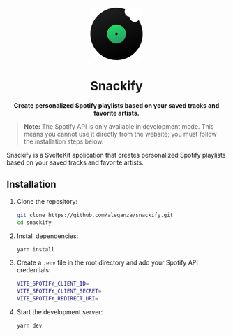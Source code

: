 <p align="center">
    <img width="120px" src="static/logo.png"/>
    <h1 align="center">Snackify</h1>
</p>

<p align="center">
  <strong>Create personalized Spotify playlists based on your saved tracks and favorite artists.</strong>
</p>

> **Note:** The Spotify API is only available in development mode. This means you cannot use it directly from the website; you must follow the installation steps below.

Snackify is a SvelteKit application that creates personalized Spotify playlists based on your saved tracks and favorite artists.

## Installation

1. Clone the repository:
   ```sh
   git clone https://github.com/aleganza/snackify.git
   cd snackify
   ```

2. Install dependencies:
   ```sh
   yarn install
   ```

3. Create a `.env` file in the root directory and add your Spotify API credentials:
   ```sh
   VITE_SPOTIFY_CLIENT_ID=
   VITE_SPOTIFY_CLIENT_SECRET=
   VITE_SPOTIFY_REDIRECT_URI=
   ```

4. Start the development server:
   ```sh
   yarn dev
   ```
